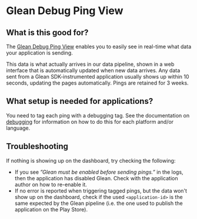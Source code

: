 # Glean Debug Ping View

<!-- toc -->

## What is this good for?

The [Glean Debug Ping View](debug_view) enables you to easily see in real-time what data your application is sending.

This data is what actually arrives in our data pipeline, shown in a web
interface that is automatically updated when new data arrives. Any data sent from a Glean SDK-instrumented application usually shows up within 10 seconds,
updating the pages automatically. Pings are retained for 3 weeks.

[debug_view]: https://debug-ping-preview.firebaseapp.com/

## What setup is needed for applications?

You need to tag each ping with a debugging tag. See the documentation on
[debugging](./index.md) for information on how to do this for each platform and/or language.

## Troubleshooting

If nothing is showing up on the dashboard, try checking the following:

- If you see _”Glean must be enabled before sending pings.”_ in the logs,
  then the application has disabled Glean. Check with the application author
  on how to re-enable it.
- If no error is reported when triggering tagged pings, but the data won't
  show up on the dashboard, check if the used `<application-id>` is the same
  expected by the Glean pipeline (i.e. the one used to publish the
  application on the Play Store).

